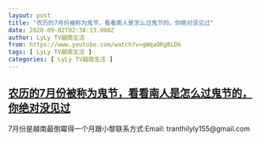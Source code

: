 ```yaml
---
layout: post
title: "农历的7月份被称为鬼节，看看南人是怎么过鬼节的，你绝对没见过"
date: 2020-09-02T02:38:13.000Z
author: LyLy TV越南生活
from: https://www.youtube.com/watch?v=gWqaORgBLDk
tags: [ LyLy TV越南生活 ]
categories: [ LyLy TV越南生活 ]
---
```

<!--1599014293000-->
[农历的7月份被称为鬼节，看看南人是怎么过鬼节的，你绝对没见过](https://www.youtube.com/watch?v=gWqaORgBLDk)
------

<div>
7月份是越南最倒霉得一个月跟小黎联系方式:Email: tranthilyly155@gmail.com
</div>
